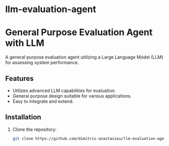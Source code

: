 # llm-evaluation-agent

# General Purpose Evaluation Agent with LLM

A general purpose evaluation agent utilizing a Large Language Model (LLM) for assessing system performance.

## Features

- Utilizes advanced LLM capabilities for evaluation.
- General purpose design suitable for various applications.
- Easy to integrate and extend.

## Installation

1. Clone the repository:
   ```sh
   git clone https://github.com/dimitris-anastasiou/llm-evaluation-agent.git
